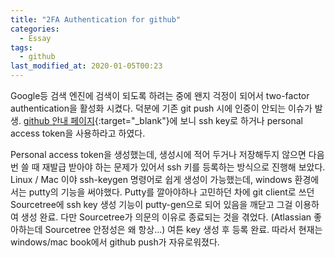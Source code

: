 ```yaml
---
title: "2FA Authentication for github"
categories:
  - Essay
tags:
  - github
last_modified_at: 2020-01-05T00:23
---
```


Google등 검색 엔진에 검색이 되도록 하려는 중에 왠지 걱정이 되어서 two-factor authentication을 활성화 시켰다.
덕분에 기존 git push 시에 인증이 안되는 이슈가 발생.
 [github 안내 페이지](https://help.github.com/en/github/authenticating-to-github/accessing-github-using-two-factor-authentication){:target="_blank"}에 
보니 ssh key로 하거나 personal access token을 사용하라고 하였다.

Personal access token을 생성했는데, 생성시에 적어 두거나 저장해두지 않으면 다음번 쓸 때 재발급 받아야 하는 문제가 있어서
ssh 키를 등록하는 방식으로 진행해 보았다.
Linux / Mac 이야 ssh-keygen 명령어로 쉽게 생성이 가능했는데, windows 환경에서는 putty의 기능을 써야했다. 
Putty를 깔아야하나 고민하던 차에 git client로 쓰던 Sourcetree에 ssh key 생성 기능이 putty-gen으로 되어 있음을 깨닫고
그걸 이용하여 생성 완료.
다만 Sourcetree가 의문의 이유로 종료되는 것을 겪었다. (Atlassian 좋아하는데 Sourcetree 안정성은 왜 항상...) 
여튼 key 생성 후 등록 완료. 따라서 현재는 windows/mac book에서 github push가 자유로워졌다.